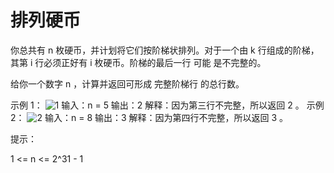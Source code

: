 # 排列硬币

你总共有 n 枚硬币，并计划将它们按阶梯状排列。对于一个由 k 行组成的阶梯，其第 i 行必须正好有 i 枚硬币。阶梯的最后一行 可能 是不完整的。

给你一个数字 n ，计算并返回可形成 完整阶梯行 的总行数。

示例 1：
![1](https://assets.leetcode.com/uploads/2021/04/09/arrangecoins1-grid.jpg)
输入：n = 5
输出：2
解释：因为第三行不完整，所以返回 2 。
示例 2：
![2](https://assets.leetcode.com/uploads/2021/04/09/arrangecoins2-grid.jpg)
输入：n = 8
输出：3
解释：因为第四行不完整，所以返回 3 。

提示：

1 <= n <= 2^31 - 1
